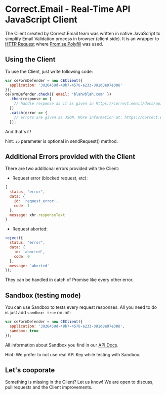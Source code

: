 # Correct.Email - Real-Time API JavaScript Client

The Client created by Correct.Email team was written in native JavaScript to
simplify Email Validation process in browser (client side). It is an wrapper to
[HTTP Request](https://correct.email/docs/api/#http-request) where [Promise Polyfill](https://github.com/taylorhakes/promise-polyfill) was used.

## Using the Client

To use the Client, just write following code:

```javascript
var ceFormDefender = new CEClient({
  application: '3026459d-48b7-4570-a233-081d8e97e388'
});
ceFormDefender.check({ email: "blah@blah.com" })
  .then(response => {
    // handle response as it is given in https://correct.email/docs/api/#http-request
  })
  .catch(error => {
    // errors are given as JSON. More information at: https://correct.email/docs/api/#error-response
  });
```

And that's it!

hint: `ip` parameter is optional in sendRequest() method.

## Additional Errors provided with the Client

There are two additional errors provided with the Client:

- Request error (blocked request, etc):

```javascript
{
  status: "error",
  data: {
    id: 'request_error',
    code: 1
  },
  message: xhr.responseText
}
```

- Request aborted:

```javascript
reject({
  status: "error",
  data: {
    id: 'aborted',
    code: 0
  },
  message: 'aborted'
});
```

They can be handled in catch of Promise like every other error.

## Sandbox (testing mode)

You can use Sandbox to tests every request responses. All you need to do
is just add `sandbox: true` on init:

```javascript
var ceFormDefender = new CEClient({
  application: '3026459d-48b7-4570-a233-081d8e97e388',
  sandbox: true
});
```

All information about Sandbox you find in our [API Docs](https://correct.email/docs/api/#sandbox).

Hint: We prefer to not use real API Key while testing with Sandbox.

## Let's cooporate

Something is missing in the Client?
Let us know! We are open to discuss, pull requests and the Client improvements.